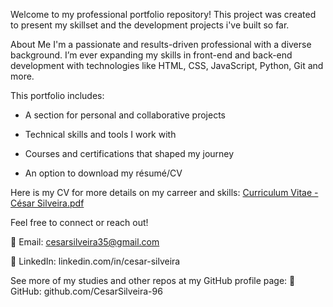 Welcome to my professional portfolio repository! This project was created to present my skillset and the development projects i've built so far.

About Me
I'm a passionate and results-driven professional with a diverse background. I’m ever expanding my skills in front-end and back-end development with technologies like HTML, CSS, JavaScript, Python, Git and more.

This portfolio includes:

 - A section for personal and collaborative projects

 - Technical skills and tools I work with

 - Courses and certifications that shaped my journey

 - An option to download my résumé/CV


Here is my CV for more details on my carreer and skills: 
[Curriculum Vitae - César Silveira.pdf](https://github.com/user-attachments/files/21092081/Curriculum.Vitae.-.Cesar.Silveira.pdf)



Feel free to connect or reach out!

📧 Email: cesarsilveira35@gmail.com

💼 LinkedIn: linkedin.com/in/cesar-silveira


See more of my studies and other repos at my GitHub profile page: 
🐙 GitHub: github.com/CesarSilveira-96
